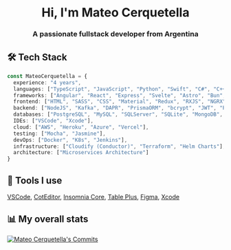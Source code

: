 <h1 align="center">Hi, I'm Mateo Cerquetella</h1>
<h3 align="center">A passionate fullstack developer from Argentina</h3>


<h2>🛠️ Tech Stack</h2>

```Typescript
const MateoCerquetella = {
  experience: "4 years",
  languages: ["TypeScript", "JavaScript", "Python", "Swift", "C#", "C++"],
  frameworks: ["Angular", "React", "Express", "Svelte", "Astro", "Bun", "NativeScript", ".NET"],
  frontend: ["HTML", "SASS", "CSS", "Material", "Redux", "RXJS", "NGRX"],
  backend: ["NodeJS", "Kafka", "DAPR", "PrismaORM", "bcrypt", "JWT", "Passport"],
  databases: ["PostgreSQL", "MySQL", "SQLServer", "SQLite", "MongoDB", "Redis"],
  IDEs: ["VSCode", "Xcode"],
  cloud: ["AWS", "Heroku", "Azure", "Vercel"],
  testing: ["Mocha", "Jasmine"],
  devOps: ["Docker", "K8s", "Jenkins"],
  infrastructure: ["Cloudify (Conductor)", "Terraform", "Helm Charts"],
  architecture: ["Microservices Architecture"]
}
```
<h2>🔧 Tools I use</h2>
<p><a href="https://code.visualstudio.com">VSCode</a>, <a href="https://coteditor.com/">CotEditor</a>, <a href="https://insomnia.rest/download/">Insomnia Core</a>, <a href="https://tableplus.com">Table Plus</a>, <a href="https://www.figma.com">Figma</a>, <a href="https://developer.apple.com/xcode/">Xcode</a></p>
<h2>📊 My overall stats</h2>
<a href="https://github.com/MateoCerquetella">
  <img src="https://github-readme-streak-stats.herokuapp.com/?user=mateocerquetella&theme=dark&background=0D1117" alt="Mateo Cerquetella's Commits" />
  <br>
</a>
